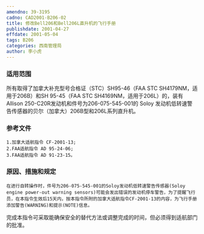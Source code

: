 ```yaml
---
amendno: 39-3195  
cadno: CAD2001-B206-02  
title: 修改Bell206和Bell206L直升机的飞行手册  
publishdate: 2001-04-27  
effdate: 2001-05-04  
tags: B206  
categories: 西南管理局  
author: 李小虎  
---
```

  
### 适用范围  
所有取得了加拿大补充型号合格证（STC）SH95-46（FAA STC SH4179NM，适用于206B）和SH 95-45（FAA STC SH4169NM，适用于206L）的，装有Allison 250-C20R发动机和件号为206-075-545-001的 Soloy 发动机低转速警告传感器的贝尔（加拿大）206B型和206L系列直升机。  
  
<!--more-->  
### 参考文件  
    1.加拿大适航指令 CF-2001-13;  
    2.FAA适航指令 AD 95-24-06;  
    3.FAA适航指令 AD 91-23-15。  
  
### 原因、措施和规定  
    在进行自转操作时，件号为206-075-545-001的Soloy发动机低转速警告传感器(Soloy engine power-out warning sensors)可能会发出错误的发动机停车警告，为了提醒飞行员，在本指令生效后15天内，按本指令所附的加拿大适航指令CF-2001-13的内容，为飞行手册添加警告(WARNING)和提示(NOTE)信息。  
完成本指令可采取能确保安全的替代方法或调整完成的时间，但必须得到适航部门的批准。  
  

